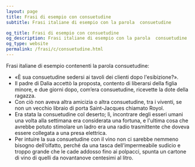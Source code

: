 ```yaml
---
layout: page
title: Frasi di esempio con consuetudine 
subtitle: Frasi italiane di esempio con la parola  consuetudine

og_title: Frasi di esempio con consuetudine 
og_description: Frasi italiane di esempio con la parola  consuetudine
og_type: website
permalink: /frasi/c/consuetudine.html
---
```


Frasi italiane di esempio contenenti la parola consuetudine:


- «È sua consuetudine sedersi ai tavoli dei clienti dopo l'esibizione?».
- Il padre di Dalia accettò la proposta, contento di liberarsi della figlia minore, e due giorni dopo, com’era consuetudine, ricevette la dote della ragazza.
- Con ciò non aveva altra amicizia o altra consuetudine, tra i viventi, se non un vecchio libraio di porta Saint-Jacques chiamato Royol.
- Era stata la consuetudine col deserto; lì, incontrare degli esseri umani una volta alla settimana era considerata una fortuna, e l'ultima cosa che avrebbe potuto stimolare un ladro era una radio trasmittente che doveva essere collegata a una presa elettrica.
- Per intuire la sua consuetudine con il vino non ci sarebbe nemmeno bisogno dell’olfatto, perché da una tasca dell’impermeabile sudicio e troppo grande che le cade addosso fino ai polpacci, spunta un cartone di vino di quelli da novantanove centesimi al litro.
